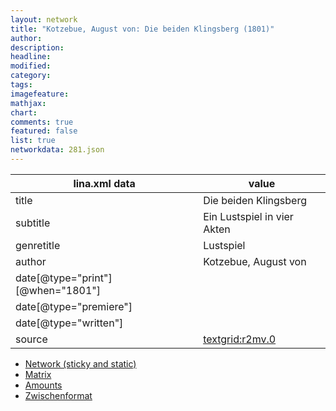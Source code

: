 ```yaml
---
layout: network
title: "Kotzebue, August von: Die beiden Klingsberg (1801)"
author:
description:
headline:
modified:
category:
tags:
imagefeature: 
mathjax: 
chart: 
comments: true
featured: false
list: true
networkdata: 281.json
---
```

lina.xml data  | value
------------- | -------------
title|Die beiden Klingsberg
subtitle|Ein Lustspiel in vier Akten
genretitle|Lustspiel
author|Kotzebue, August von
date[@type="print"][@when="1801"]|
date[@type="premiere"]|
date[@type="written"]|
source|[textgrid:r2mv.0](https://textgridlab.org/1.0/tgcrud-public/rest/textgrid:r2mv.0/data)



* [Network (sticky and static)](/linas/network281)
* [Matrix](/linas/matrix281)
* [Amounts](/linas/amount281)
* [Zwischenformat](/linas/lina281 )
